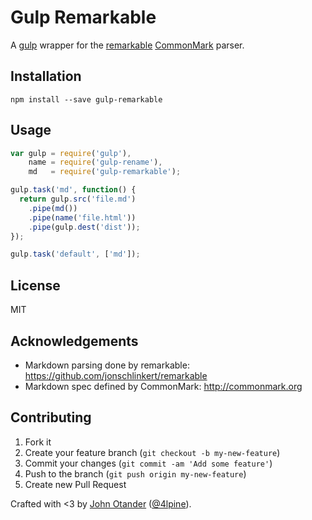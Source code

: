 # Gulp Remarkable

A [gulp](http://gulpjs.com) wrapper for the [remarkable](https://github.com/jonschlinkert/remarkable)
[CommonMark](http://commonmark.org) parser.

## Installation

```
npm install --save gulp-remarkable
```

## Usage

```js
var gulp = require('gulp'),
    name = require('gulp-rename'),
    md   = require('gulp-remarkable');

gulp.task('md', function() {
  return gulp.src('file.md')
    .pipe(md())
    .pipe(name('file.html'))
    .pipe(gulp.dest('dist'));
});

gulp.task('default', ['md']);
```

## License

MIT

## Acknowledgements

* Markdown parsing done by remarkable: <https://github.com/jonschlinkert/remarkable>
* Markdown spec defined by CommonMark: <http://commonmark.org>

## Contributing

1. Fork it
2. Create your feature branch (`git checkout -b my-new-feature`)
3. Commit your changes (`git commit -am 'Add some feature'`)
4. Push to the branch (`git push origin my-new-feature`)
5. Create new Pull Request

Crafted with <3 by [John Otander](http://johnotander.com) ([@4lpine](https://twitter.com/4lpine)).

